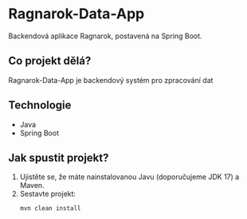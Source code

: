 # Ragnarok-Data-App

Backendová aplikace Ragnarok, postavená na Spring Boot.

## Co projekt dělá?
Ragnarok-Data-App je backendový systém pro zpracování dat

## Technologie
- Java
- Spring Boot

## Jak spustit projekt?
1. Ujistěte se, že máte nainstalovanou Javu (doporučujeme JDK 17) a Maven.
2. Sestavte projekt:
   ```bash
   mvn clean install